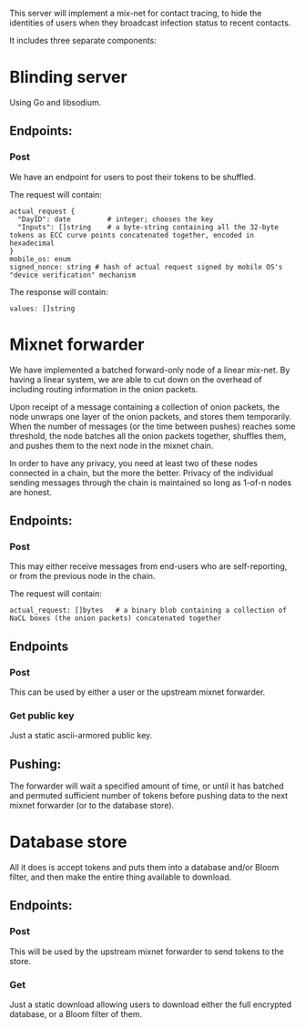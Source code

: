 This server will implement a mix-net for contact tracing, to hide the identities of users when they broadcast infection status to recent contacts.

It includes three separate components:

# Blinding server

Using Go and libsodium.

## Endpoints:

### Post
We have an endpoint for users to post their tokens to be shuffled.

The request will contain:

```
actual_request {
  "DayID": date         # integer; chooses the key
  "Inputs": []string    # a byte-string containing all the 32-byte tokens as ECC curve points concatenated together, encoded in hexadecimal
}
mobile_os: enum
signed_nonce: string # hash of actual request signed by mobile OS's "device verification" mechanism
```

The response will contain:

```
values: []string
```

# Mixnet forwarder

We have implemented a batched forward-only node of a linear mix-net. By having a linear system, we are able to cut down on the overhead of including routing information in the onion packets.

Upon receipt of a message containing a collection of onion packets, the node unwraps one layer of the onion packets, and stores them temporarily.
When the number of messages (or the time between pushes) reaches some threshold, the node batches all the onion packets together, shuffles them, and pushes them to the next node in the mixnet chain.

In order to have any privacy, you need at least two of these nodes connected in a chain, but the more the better.
Privacy of the individual sending messages through the chain is maintained so long as 1-of-n nodes are honest.

## Endpoints:

### Post
This may either receive messages from end-users who are self-reporting, or from the previous node in the chain.

The request will contain:

```
actual_request: []bytes   # a binary blob containing a collection of NaCL boxes (the onion packets) concatenated together
```


## Endpoints

### Post

This can be used by either a user or the upstream mixnet forwarder.

### Get public key

Just a static ascii-armored public key.

## Pushing:
The forwarder will wait a specified amount of time, or until it has batched and permuted sufficient number of tokens before pushing data to the next mixnet forwarder (or to the database store).

# Database store

All it does is accept tokens and puts them into a database and/or Bloom filter, and then make the entire thing available to download.

## Endpoints:

### Post

This will be used by the upstream mixnet forwarder to send tokens to the store.

### Get

Just a static download allowing users to download either the full encrypted database, or a Bloom filter of them.
